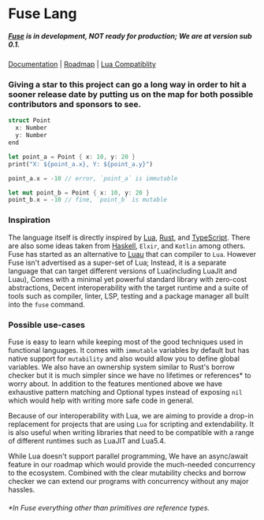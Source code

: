 # Fuse Lang

##### [Fuse](https://fuse-lang.github.io/) is in development, __NOT__ ready for production; We are at version sub 0.1.

[Documentation](https://fuse-lang.github.io/docs/home/) | [Roadmap](https://fuse-lang.github.io/docs/roadmap/) | [Lua Compatiblity](https://fuse-lang.github.io/docs/compatblity/)

### Giving a star to this project can go a long way in order to hit a sooner release date by putting us on the map for both possible contributors and sponsors to see.

```rust
struct Point
  x: Number
  y: Number
end

let point_a = Point { x: 10, y: 20 }
print("X: ${point_a.x}, Y: ${point_a.y}")

point_a.x = -10 // error, `point_a` is immutable

let mut point_b = Point { x: 10, y: 20 }
point_b.x = -10 // fine, `point_b` is mutable
```

### Inspiration

The language itself is directly inspired by [Lua](https://lua.org/), [Rust](https://www.rust-lang.org/), and [TypeScript](https://www.typescriptlang.org/). There are also some ideas taken from [Haskell](https://haskell.org), `Elxir`, and `Kotlin` among others.
Fuse has started as an alternative to [Luau](https://luau-lang.org/) that can compiler to `Lua`. However Fuse isn't advertised as a super-set of Lua; Instead, it is a separate language that can target different versions of Lua(including LuaJit and Luau), Comes with a minimal yet powerful standard library with zero-cost abstractions, Decent interoperability with the target runtime and a suite of tools such as compiler, linter, LSP, testing and a package manager all built into the `fuse` command.

### Possible use-cases

Fuse is easy to learn while keeping most of the good techniques used in functional languages. It comes with `immutable` variables by default but has native support for `mutability` and also would allow you to define global variables. We also have an ownership system similar to Rust's borrow checker but it is much simpler since we have no lifetimes or references* to worry about.
In addition to the features mentioned above we have exhaustive pattern matching and Optional types instead of exposing `nil` which would help with writing more safe code in general.

Because of our interoperability with Lua, we are aiming to provide a drop-in replacement for projects that are using `Lua` for scripting and extendability. It is also useful when writing libraries that need to be compatible with a range of different runtimes such as LuaJIT and Lua5.4.

While Lua doesn't support parallel programming, We have an async/await feature in our roadmap which would provide the much-needed concurrency to the ecosystem. Combined with the clear mutability checks and borrow checker we can extend our programs with concurrency without any major hassles.

###### *In Fuse everything other than primitives are reference types.
